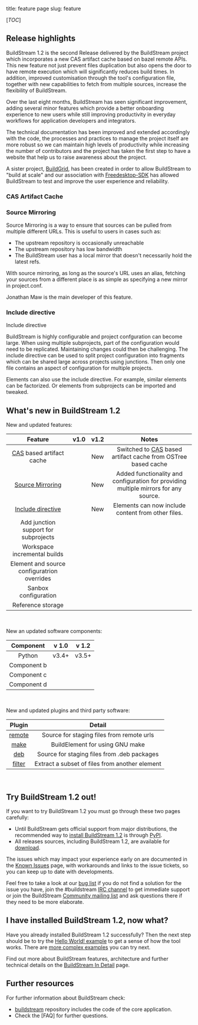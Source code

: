 title: feature page
slug: feature

[_TOC_]

## Release highlights

BuildStream 1.2 is the second Release delivered by the BuildStream project which incorporates a new CAS artifact cache based on bazel remote APIs. This new feature not just prevent files duplication but also opens the door to have remote execution which will significantly reduces build times. In addition, improved customisation through the tool's configuration file, together with new capabilities to fetch from multiple sources, increase the flexibility of BuildStream. 

Over the last eight months, BuildStream has seen significant improvement, adding several minor features which provide a better onboarding experience to new users while still improving productivity in everyday workflows for application developers and integrators.

The technical documentation has been improved and extended accordingly with the code, the processes and practices to manage the project itself are more robust so we can maintain high levels of productivity while increasing the number of contributors and the project has taken the first step to have a website that help us to raise awareness about the project.

A sister project, [BuildGrid], has been created in order to allow BuildStream to "build at scale" and our association with [Freedesktop-SDK] has allowed BuildStream to test and improve the user experience and reliability.

### CAS Artifact Cache

<!-- TODO -->

### Source Mirroring

Source Mirroring is a way to ensure that sources can be pulled from multiple different URLs. This is useful to users in cases such as:

* The upstream repository is occasionally unreachable
* The upstream repository has low bandwidth
* The BuildStream user has a local mirror that doesn't necessarily hold the latest refs.

With source mirroring, as long as the source's URL uses an alias, fetching your sources from a different place is as simple as specifying a new mirror in project.conf.

Jonathan Maw is the main developer of this feature.

### Include directive

Include directive

BuildStream is highly configurable and project confguration can become large. When using multiple subprojects, part of the configuration would need to be replicated. Maintaining changes could then be challenging. The include directive can be used to split project configuration into fragments which can be shared large across projects using junctions. Then only one file contains an aspect of configuration for multiple projects.

Elements can also use the include directive. For example, similar elements can be factorized. Or elements from subprojects can be imported and tweaked.

## What's new in BuildStream 1.2

New and updated features:

|      Feature             |  v1.0   |    v1.2   |               Notes               |
|:------------------------:|:-------:|:---------:|:---------------------------------:|
| [CAS] based artifact cache |         |   New   |  Switched to [CAS] based artifact cache from OSTree based cache  |
| [Source Mirroring]       |         |   New     |   Added functionality and configuration for providing multiple mirrors for any source. |
|  [Include directive]     |         |   New     |  Elements can now include content from other files.                |
| Add junction support for subprojects   |   |   |                                   |
|  Workspace incremental builds  |   |           |                                   |
|  Element and source configuratrion overrides   |   |   |                           |
| Sanbox configuration     |         |           |                                   |
|  Reference storage       |         |           |                                   |

<br/>

New an updated software components:

| Component | v 1.0 | v 1.2 |
|:---------:|:-----:|:-----:|
|   Python    |  v3.4+ |   v3.5+    |
|   Component b         |    |    |
|   Component c         |    |    |
|   Component d         |    |    |


<br/>

New and updated plugins and third party software:

|                                  Plugin                        |                     Detail                     |
|:--------------------------------------------------------------:|:----------------------------------------------:|
|  [remote] |        Source for staging files from remote urls   |                                                |
|  [make]   |             BuildElement for using GNU make        |                                                |
|  [deb]    |       Source for staging files from .deb packages  |                                                |
| [filter]  |     Extract a subset of files from another element |                                                |

<br/>

## Try BuildStream 1.2 out!

If you want to try BuildStream 1.2 you must go through these two pages carefully:

* Until BuildStream gets official support from major distributions, the recommended way to [install BuildStream 1.2] is through [PyPI].
* All releases sources, including BuildStream 1.2, are available for [download].

The issues which may impact your experience early on are documented in the [Known Issues] page, with workarounds and links to the issue tickets, so you can keep up to date with developments.

Feel free to take a look at our [bug list] if you do not find a solution for the issue you have, join the #buildstream [IRC channel] to get immediate support or join the BuildStream [Community mailing list] and ask questions there if they need to be more elaborate.

## I have installed BuildStream 1.2, now what?

Have you already installed BuildStream 1.2 successfully? Then the next step should be to try the [Hello World! example] to get a sense of how the tool works. There are [more complex examples] you can try next.

Find out more about BuildStream features, architecture and further technical details on the [BuildStream In Detail] page.

## Further resources

For further information about BuildStream check:

* [buildstream] repository includes the code of the core application.
* Check the [FAQ] for further questions.

[BuildGrid]: https://buildgrid.gitlab.io/buildgrid/
[Freedesktop-SDK]: https://gitlab.com/freedesktop-sdk
[CAS]: https://en.wikipedia.org/wiki/Content-addressable_storage
[Source Mirroring]: https://buildstream.gitlab.io/buildstream/format_project.html#mirrors
[Include directive]: https://buildstream.gitlab.io/buildstream/format_intro.html#include
[remote]: https://buildstream.gitlab.io/buildstream/sources/remote.html
[make]: https://buildstream.gitlab.io/buildstream/elements/make.html
[deb]: https://buildstream.gitlab.io/buildstream/sources/deb.html
[filter]: https://buildstream.gitlab.io/buildstream/elements/filter.html
[download]: https://buildstream.build/releases.html
[install BuildStream 1.2]: https://buildstream.build/install.html
[PyPI]: https://buildstream.build/source_install.html#install_pypi
[Known Issues]: https://buildstream.build/known-issues.html
[IRC channel]: irc://irc.gnome.org/#buildstream
[bug list]: https://gitlab.com/BuildStream/buildstream/boards/580462?=&label_name[]=Bug
[Community mailing list]: https://mail.gnome.org/mailman/listinfo/buildstream-list
[Hello World! example]: https://buildstream.gitlab.io/buildstream/tutorial/first-project.html
[more complex examples]: https://buildstream.gitlab.io/buildstream/using_examples.html
[BuildStream In Detail]: https://buildstream.build/detail.html
[buildstream]: https://gitlab.com/BuildStream/buildstream
